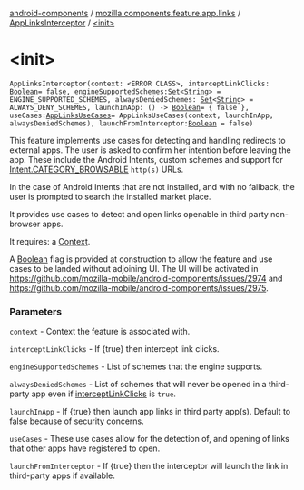 [android-components](../../index.md) / [mozilla.components.feature.app.links](../index.md) / [AppLinksInterceptor](index.md) / [&lt;init&gt;](./-init-.md)

# &lt;init&gt;

`AppLinksInterceptor(context: <ERROR CLASS>, interceptLinkClicks: `[`Boolean`](https://kotlinlang.org/api/latest/jvm/stdlib/kotlin/-boolean/index.html)` = false, engineSupportedSchemes: `[`Set`](https://kotlinlang.org/api/latest/jvm/stdlib/kotlin.collections/-set/index.html)`<`[`String`](https://kotlinlang.org/api/latest/jvm/stdlib/kotlin/-string/index.html)`> = ENGINE_SUPPORTED_SCHEMES, alwaysDeniedSchemes: `[`Set`](https://kotlinlang.org/api/latest/jvm/stdlib/kotlin.collections/-set/index.html)`<`[`String`](https://kotlinlang.org/api/latest/jvm/stdlib/kotlin/-string/index.html)`> = ALWAYS_DENY_SCHEMES, launchInApp: () -> `[`Boolean`](https://kotlinlang.org/api/latest/jvm/stdlib/kotlin/-boolean/index.html)` = { false }, useCases: `[`AppLinksUseCases`](../-app-links-use-cases/index.md)` = AppLinksUseCases(context, launchInApp, alwaysDeniedSchemes), launchFromInterceptor: `[`Boolean`](https://kotlinlang.org/api/latest/jvm/stdlib/kotlin/-boolean/index.html)` = false)`

This feature implements use cases for detecting and handling redirects to external apps. The user
is asked to confirm her intention before leaving the app. These include the Android Intents,
custom schemes and support for [Intent.CATEGORY_BROWSABLE](#) `http(s)` URLs.

In the case of Android Intents that are not installed, and with no fallback, the user is prompted
to search the installed market place.

It provides use cases to detect and open links openable in third party non-browser apps.

It requires: a [Context](#).

A [Boolean](https://kotlinlang.org/api/latest/jvm/stdlib/kotlin/-boolean/index.html) flag is provided at construction to allow the feature and use cases to be landed without
adjoining UI. The UI will be activated in https://github.com/mozilla-mobile/android-components/issues/2974
and https://github.com/mozilla-mobile/android-components/issues/2975.

### Parameters

`context` - Context the feature is associated with.

`interceptLinkClicks` - If {true} then intercept link clicks.

`engineSupportedSchemes` - List of schemes that the engine supports.

`alwaysDeniedSchemes` - List of schemes that will never be opened in a third-party app even if
[interceptLinkClicks](#) is `true`.

`launchInApp` - If {true} then launch app links in third party app(s). Default to false because
of security concerns.

`useCases` - These use cases allow for the detection of, and opening of links that other apps
have registered to open.

`launchFromInterceptor` - If {true} then the interceptor will launch the link in third-party apps if available.